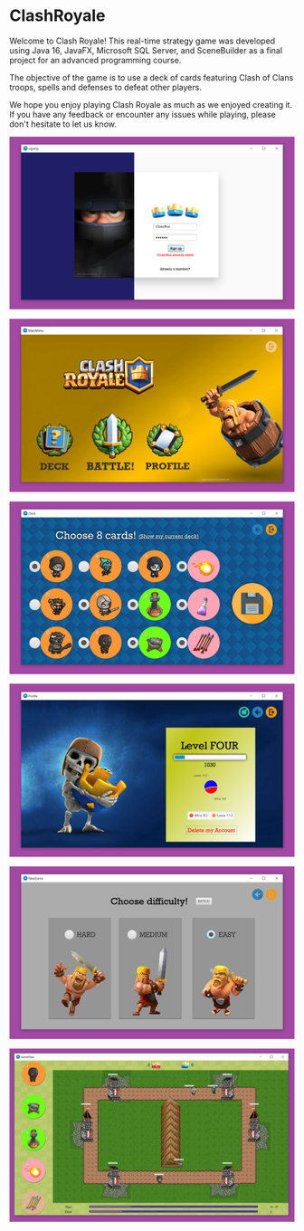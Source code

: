 # ClashRoyale

Welcome to Clash Royale! This real-time strategy game was developed using Java 16, JavaFX, Microsoft SQL Server, and SceneBuilder as a final project for an advanced programming course.

The objective of the game is to use a deck of cards featuring Clash of Clans troops, spells and defenses to defeat other players.

We hope you enjoy playing Clash Royale as much as we enjoyed creating it. If you have any feedback or encounter any issues while playing, please don't hesitate to let us know.


![Sign_up_screenshot](/ScreenShots/1-SignUp.jpg)


![Main_menu_screenshot](/ScreenShots/2-MainMenu.jpg)


![Deck_screenshot](/ScreenShots/3-Deck.jpg)


![Profile_screenshot](/ScreenShots/4-Profile.jpg)


![New_game_screenshot](/ScreenShots/5-NewGame.jpg)


![Game_play_screenshot](/ScreenShots/6-GamePlay.jpg)

